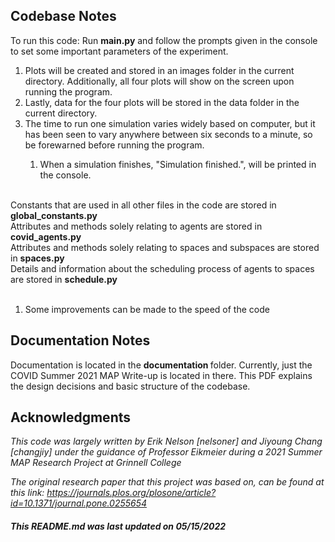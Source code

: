 ## Codebase Notes 

To run this code: Run **main.py** and follow the prompts given in the console to set some important parameters of the experiment.<br>
<ol>
<li> Plots will be created and stored in an images folder in the current directory. Additionally, all four plots will show on the screen upon running the program. </li>
<li> Lastly, data for the four plots will be stored in the data folder in the current directory.</li>
<li> The time to run one simulation varies widely based on computer, but it has been seen to vary anywhere between six seconds to a minute, so be forewarned before running the program.</li>
<ol> <li> When a simulation finishes, "Simulation finished.", will be printed in the console. </li> </ol> </li> </ol> <br>
Constants that are used in all other files in the code are stored in <b> global_constants.py </b> <br>
Attributes and methods solely relating to agents are stored in <b> covid_agents.py </b> <br>
Attributes and methods solely relating to spaces and subspaces are stored in <b> spaces.py </b> <br>
Details and information about the scheduling process of agents to spaces are stored in <b> schedule.py </b> <br> </br>
<ol> <li> Some improvements can be made to the speed of the code </li> </ol>

## Documentation Notes

Documentation is located in the <b> documentation </b> folder. Currently, just the COVID Summer 2021 MAP Write-up is located in there. This PDF explains the design decisions and basic structure of the codebase.

## Acknowledgments

*This code was largely written by Erik Nelson [nelsoner] and Jiyoung Chang [changjiy] under the guidance of Professor Eikmeier during a 2021 Summer MAP Research Project at Grinnell College*

*The original research paper that this project was based on, can be found at this link: https://journals.plos.org/plosone/article?id=10.1371/journal.pone.0255654*

##### This README.md was last updated on 05/15/2022